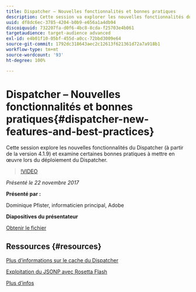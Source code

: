 ```yaml
---
title: Dispatcher – Nouvelles fonctionnalités et bonnes pratiques
description: Cette session va explorer les nouvelles fonctionnalités du Dispatcher (à partir de la version 4.1.9) et examine certaines bonnes pratiques à mettre en œuvre lors du déploiement du Dispatcher.
uuid: df8dc6ec-3785-4204-b0b9-e656a1a4db94
discoiquuid: 732207fa-d0f6-4bc8-8cda-f25703e4b061
targetaudience: target-audience advanced
exl-id: e4b01f10-05bf-455d-a0cc-72bbd3009e64
source-git-commit: 1792dc318643aec2c12613f621361d72a7a918b1
workflow-type: tm+mt
source-wordcount: '93'
ht-degree: 100%

---
```


# Dispatcher – Nouvelles fonctionnalités et bonnes pratiques{#dispatcher-new-features-and-best-practices}

Cette session explore les nouvelles fonctionnalités du Dispatcher (à partir de la version 4.1.9) et examine certaines bonnes pratiques à mettre en œuvre lors du déploiement du Dispatcher.

>[!VIDEO](https://video.tv.adobe.com/v/20842/?quality=9)

*Présenté le 22 novembre 2017*

**Présenté par :**

Dominique Pfister, informaticien principal, Adobe

**Diapositives du présentateur**

[Obtenir le fichier](assets/dispatcher-aemgemsnov2017.pdf)

## Ressources {#resources}

[Plus d’informations sur le cache du Dispatcher](https://github.com/cqsupport/webinar-dispatchercache)

[Exploitation du JSONP avec Rosetta Flash](https://miki.it/blog/2014/7/8/abusing-jsonp-with-rosetta-flash/)

[Plus d’infos](https://adobe-consulting-services.github.io/acs-aem-commons/features/dispatcher-ttl/index.html)

<!--
[Get back to the Overview](https://helpx.adobe.com/experience-manager/kt/eseminars/gems/aem-index.html)
-->
